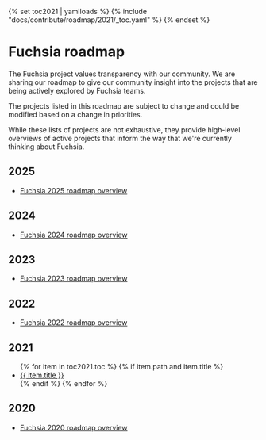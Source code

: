 {% set toc2021 | yamlloads %}
{% include "docs/contribute/roadmap/2021/_toc.yaml" %}
{% endset %}

# Fuchsia roadmap

The Fuchsia project values transparency with our community. We are sharing our
roadmap to give our community insight into the projects that are being actively
explored by Fuchsia teams.

The projects listed in this roadmap are subject to change and could be modified
based on a change in priorities.

While these lists of projects are not exhaustive, they provide high-level overviews
of active projects that inform the way that we're currently thinking about
Fuchsia.

## 2025

* [Fuchsia 2025 roadmap overview](/docs/contribute/roadmap/2025/README.md)

## 2024

* [Fuchsia 2024 roadmap overview](/docs/contribute/roadmap/2024/README.md)

## 2023

* [Fuchsia 2023 roadmap overview](/docs/contribute/roadmap/2023/README.md)

## 2022

* [Fuchsia 2022 roadmap overview](/docs/contribute/roadmap/2022/README.md)

## 2021

<ul>
{% for item in toc2021.toc %}
  {% if item.path and item.title %}
    <li><a href="{{ item.path }}">{{ item.title }}</a></li>
  {% endif %}
{% endfor %}
</ul>

## 2020

* [Fuchsia 2020 roadmap overview](/docs/contribute/roadmap/2020/overview.md)
